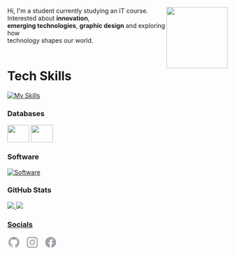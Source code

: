 <a><img src="https://cdna.artstation.com/p/assets/images/images/026/388/428/original/laura-costa-the-cat-v4-5.gif?1588650125" align="right" height="140" width="140"></a>
Hi, I'm a student currently studying an IT course. Interested about **innovation**, <br>**emerging technologies**, **graphic design** and exploring how <br> technology shapes  our world.<br><br>


# Tech Skills  
[![My Skills](https://skillicons.dev/icons?i=py,java,c,php,laravel,tailwind,html,css,bootstrap,git&theme=dark)](https://skillicons.dev)


### Databases  
<div style="display: inline_block">
  <img align="center" height="40" width="50" src="https://cdn.jsdelivr.net/gh/devicons/devicon@latest/icons/mysql/mysql-original-wordmark.svg">
  <img align="center" height="40" width="50" src="https://cdn.jsdelivr.net/gh/devicons/devicon@latest/icons/microsoftsqlserver/microsoftsqlserver-plain-wordmark.svg">
</div>


### Software
[![Software](https://skillicons.dev/icons?i=vscode,atom,sublime,raspberrypi,figma,ps&theme=dark)](https://skillicons.dev)


### GitHub Stats
<div>
  <a href="https://github.com/lurxdel">
  <img height="180em" src="https://github-readme-stats.vercel.app/api?username=lurxdel&show_icons=true&theme=tokyonight&include_all_commits=true&count_private=true">
  <img height="180em" src="https://github-readme-stats.vercel.app/api/top-langs/?username=lurxdel&layout=compact&langs_count=7&theme=tokyonight">
</div>


### Socials
<p>
  <a href="https://github.com/lurxdel"><img width="30px" src="./github.svg" alt="GitHub"></a>&nbsp;&nbsp;
  <a href="https://instagram.com/lurxdel"><img width="30px" src="./instagram.svg" alt="Instagram"></a>&nbsp;&nbsp;
  <a href="https://facebook.com/dulangon.luredel"><img width="30px" src="./facebook.svg" alt="Facebook"></a>
</p>
